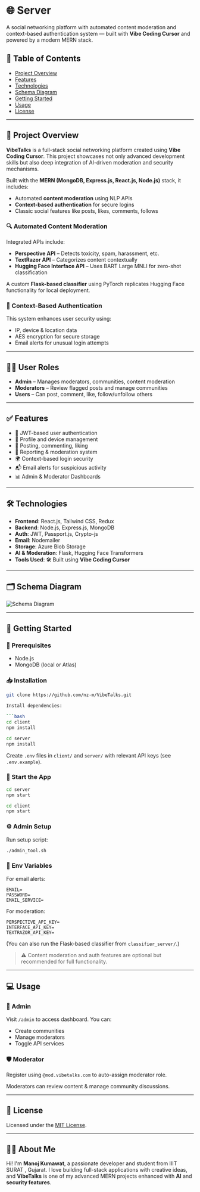 # 🌐 Server

A social networking platform with automated content moderation and context-based authentication system — built with **Vibe Coding Cursor** and powered by a modern MERN stack.




## 📌 Table of Contents

- [Project Overview](#project-overview)
- [Features](#features)
- [Technologies](#technologies)
- [Schema Diagram](#schema-diagram)
- [Getting Started](#getting-started)
- [Usage](#usage)
- [License](#license)

---

## 🧠 Project Overview

**VibeTalks** is a full-stack social networking platform created using **Vibe Coding Cursor**. This project showcases not only advanced development skills but also deep integration of AI-driven moderation and security mechanisms.

Built with the **MERN (MongoDB, Express.js, React.js, Node.js)** stack, it includes:

- Automated **content moderation** using NLP APIs  
- **Context-based authentication** for secure logins  
- Classic social features like posts, likes, comments, follows  

### 🔍 Automated Content Moderation

Integrated APIs include:

- **Perspective API** – Detects toxicity, spam, harassment, etc.  
- **TextRazor API** – Categorizes content contextually  
- **Hugging Face Interface API** – Uses BART Large MNLI for zero-shot classification  

A custom **Flask-based classifier** using PyTorch replicates Hugging Face functionality for local deployment.

### 🔐 Context-Based Authentication

This system enhances user security using:

- IP, device & location data  
- AES encryption for secure storage  
- Email alerts for unusual login attempts  

---

## 🧑‍💼 User Roles

- **Admin** – Manages moderators, communities, content moderation  
- **Moderators** – Review flagged posts and manage communities  
- **Users** – Can post, comment, like, follow/unfollow others  

---

## ✅ Features

- 🔐 JWT-based user authentication  
- 👤 Profile and device management  
- 📝 Posting, commenting, liking  
- 📢 Reporting & moderation system  
- 🌍 Context-based login security  
- 📬 Email alerts for suspicious activity  
- 📊 Admin & Moderator Dashboards  

---

## 🛠 Technologies

- **Frontend**: React.js, Tailwind CSS, Redux  
- **Backend**: Node.js, Express.js, MongoDB  
- **Auth**: JWT, Passport.js, Crypto-js  
- **Email**: Nodemailer  
- **Storage**: Azure Blob Storage  
- **AI & Moderation**: Flask, Hugging Face Transformers  
- **Tools Used**: 🛠 Built using **Vibe Coding Cursor**

---

## 🗂 Schema Diagram

![Schema Diagram](https://raw.githubusercontent.com/nz-m/VibeTalks/main/resources/Schema-Diagram.png)

---

## 🚀 Getting Started

### 🔧 Prerequisites

- Node.js  
- MongoDB (local or Atlas)

### 📥 Installation

```bash
git clone https://github.com/nz-m/VibeTalks.git

Install dependencies:

```bash
cd client
npm install
```

```bash
cd server
npm install
```

Create `.env` files in `client/` and `server/` with relevant API keys (see `.env.example`).

### 🔌 Start the App

```bash
cd server
npm start
```

```bash
cd client
npm start
```

### ⚙️ Admin Setup

Run setup script:

```bash
./admin_tool.sh
```

### 🔐 Env Variables

For email alerts:

```env
EMAIL=
PASSWORD=
EMAIL_SERVICE=
```

For moderation:

```env
PERSPECTIVE_API_KEY=
INTERFACE_API_KEY=
TEXTRAZOR_API_KEY=
```

(You can also run the Flask-based classifier from `classifier_server/`.)

> ⚠️ Content moderation and auth features are optional but recommended for full functionality.

---

## 💻 Usage

### 👑 Admin

Visit `/admin` to access dashboard. You can:

- Create communities
- Manage moderators
- Toggle API services

### 🛡 Moderator

Register using `@mod.vibetalks.com` to auto-assign moderator role.

Moderators can review content & manage community discussions.

---

## 📜 License

Licensed under the [MIT License](https://github.com/nz-m/VibeTalks/blob/main/LICENSE).

---

## 🙋‍♂️ About Me

Hi! I'm **Manoj Kumawat**, a passionate developer and student from IIIT SURAT , Gujarat. I love building full-stack applications with creative ideas, and **VibeTalks** is one of my advanced MERN projects enhanced with **AI** and **security features**.


